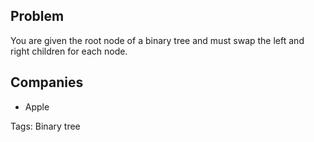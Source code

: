 ## Problem
You are given the root node of a binary tree and must swap the left and right children for each node.

## Companies
* Apple

Tags: Binary tree